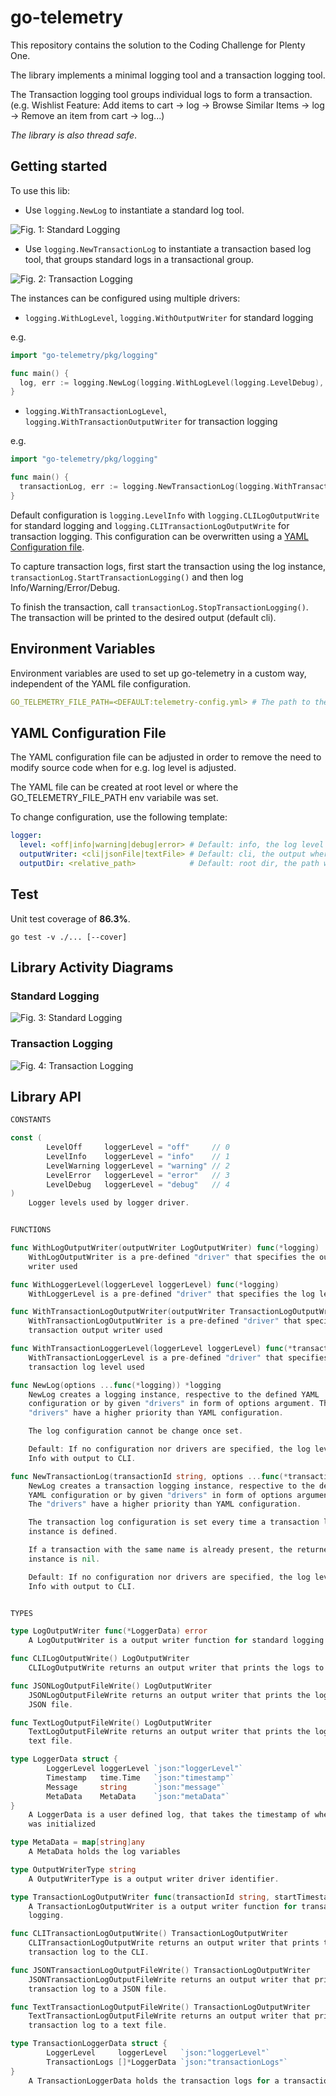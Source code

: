 # go-telemetry

This repository contains the solution to the Coding Challenge for Plenty One.

The library implements a minimal logging tool and a transaction logging tool.

The Transaction logging tool groups individual logs to form a transaction. (e.g. Wishlist Feature: Add items to cart -> log -> Browse Similar Items -> log -> Remove an item from cart -> log...)

_The library is also thread safe_.

## Getting started

To use this lib:

- Use `logging.NewLog` to instantiate a standard log tool.

![Fig. 1: Standard Logging](./docs/logging-behavioral_diagram.png)

- Use `logging.NewTransactionLog` to instantiate a transaction based log tool, that groups standard logs in a transactional group.

![Fig. 2: Transaction Logging](./docs/transaction_logging-behavioral_diagram.png)

The instances can be configured using multiple drivers:

- `logging.WithLogLevel`, `logging.WithOutputWriter` for standard logging

e.g.

```go
import "go-telemetry/pkg/logging"

func main() {
  log, err := logging.NewLog(logging.WithLogLevel(logging.LevelDebug), logging.WithLogOutputWriter(logging.JSONLogOutputFileWrite))
}
```

- `logging.WithTransactionLogLevel`, `logging.WithTransactionOutputWriter` for transaction logging

e.g.

```go
import "go-telemetry/pkg/logging"

func main() {
  transactionLog, err := logging.NewTransactionLog(logging.WithTransactionLogLevel(logging.LevelDebug), logging.WithTransacrionLogOutputWriter(logging.JSONLogOutputFileWrite))
}
```

Default configuration is `logging.LevelInfo` with `logging.CLILogOutputWrite` for standard logging and `logging.CLITransactionLogOutputWrite` for transaction logging. This configuration can be overwritten using a [YAML Configuration file](#yaml-configuration-file).

To capture transaction logs, first start the transaction using the log instance, `transactionLog.StartTransactionLogging()` and then log Info/Warning/Error/Debug.

To finish the transaction, call `transactionLog.StopTransactionLogging()`. The transaction will be printed to the desired output (default cli).

## Environment Variables

Environment variables are used to set up go-telemetry in a custom way, independent of the YAML file configuration.

```YAML
GO_TELEMETRY_FILE_PATH=<DEFAULT:telemetry-config.yml> # The path to the go-telemetry configuration YAML file. Default location is project root.
```

## YAML Configuration File

The YAML configuration file can be adjusted in order to remove the need to modify source code when for e.g. log level is adjusted.

The YAML file can be created at root level or where the GO_TELEMETRY_FILE_PATH env variabile was set.

To change configuration, use the following template:

```YAML
logger:
  level: <off|info|warning|debug|error> # Default: info, the log level
  outputWriter: <cli|jsonFile|textFile> # Default: cli, the output where the logs will be printed
  outputDir: <relative_path>            # Default: root dir, the path where the log files will be saved
```

## Test

Unit test coverage of **86.3%**.

`go test -v ./... [--cover]`

## Library Activity Diagrams

### Standard Logging

![Fig. 3: Standard Logging](./docs/log-sequence_diagram.png)

### Transaction Logging

![Fig. 4: Transaction Logging](./docs/transaction_log-sequence_diagram.png)

## Library API

```go
CONSTANTS

const (
        LevelOff     loggerLevel = "off"     // 0
        LevelInfo    loggerLevel = "info"    // 1
        LevelWarning loggerLevel = "warning" // 2
        LevelError   loggerLevel = "error"   // 3
        LevelDebug   loggerLevel = "debug"   // 4
)
    Logger levels used by logger driver.


FUNCTIONS

func WithLogOutputWriter(outputWriter LogOutputWriter) func(*logging)
    WithLogOutputWriter is a pre-defined "driver" that specifies the output
    writer used

func WithLoggerLevel(loggerLevel loggerLevel) func(*logging)
    WithLoggerLevel is a pre-defined "driver" that specifies the log level used

func WithTransactionLogOutputWriter(outputWriter TransactionLogOutputWriter) func(*transactionLogging)
    WithTransactionLogOutputWriter is a pre-defined "driver" that specifies the
    transaction output writer used

func WithTransactionLoggerLevel(loggerLevel loggerLevel) func(*transactionLogging)
    WithTransactionLoggerLevel is a pre-defined "driver" that specifies the
    transaction log level used

func NewLog(options ...func(*logging)) *logging
    NewLog creates a logging instance, respective to the defined YAML
    configuration or by given "drivers" in form of options argument. The
    "drivers" have a higher priority than YAML configuration.

    The log configuration cannot be change once set.

    Default: If no configuration nor drivers are specified, the log level is
    Info with output to CLI.

func NewTransactionLog(transactionId string, options ...func(*transactionLogging)) (*transactionLogging, error)
    NewLog creates a transaction logging instance, respective to the defined
    YAML configuration or by given "drivers" in form of options argument.
    The "drivers" have a higher priority than YAML configuration.

    The transaction log configuration is set every time a transaction logging
    instance is defined.

    If a transaction with the same name is already present, the returned
    instance is nil.

    Default: If no configuration nor drivers are specified, the log level is
    Info with output to CLI.


TYPES

type LogOutputWriter func(*LoggerData) error
    A LogOutputWriter is a output writer function for standard logging.

func CLILogOutputWrite() LogOutputWriter
    CLILogOutputWrite returns an output writer that prints the logs to the CLI.

func JSONLogOutputFileWrite() LogOutputWriter
    JSONLogOutputFileWrite returns an output writer that prints the logs to a
    JSON file.

func TextLogOutputFileWrite() LogOutputWriter
    TextLogOutputFileWrite returns an output writer that prints the logs to a
    text file.

type LoggerData struct {
        LoggerLevel loggerLevel `json:"loggerLevel"`
        Timestamp   time.Time   `json:"timestamp"`
        Message     string      `json:"message"`
        MetaData    MetaData    `json:"metaData"`
}
    A LoggerData is a user defined log, that takes the timestamp of when the log
    was initialized

type MetaData = map[string]any
    A MetaData holds the log variables

type OutputWriterType string
    A OutputWriterType is a output writer driver identifier.

type TransactionLogOutputWriter func(transactionId string, startTimestamp time.Time, endTimestamp time.Time, transactionLoggerData *TransactionLoggerData) error
    A TransactionLogOutputWriter is a output writer function for transaction
    logging.

func CLITransactionLogOutputWrite() TransactionLogOutputWriter
    CLITransactionLogOutputWrite returns an output writer that prints the
    transaction log to the CLI.

func JSONTransactionLogOutputFileWrite() TransactionLogOutputWriter
    JSONTransactionLogOutputFileWrite returns an output writer that prints the
    transaction log to a JSON file.

func TextTransactionLogOutputFileWrite() TransactionLogOutputWriter
    TextTransactionLogOutputFileWrite returns an output writer that prints the
    transaction log to a text file.

type TransactionLoggerData struct {
        LoggerLevel     loggerLevel   `json:"loggerLevel"`
        TransactionLogs []*LoggerData `json:"transactionLogs"`
}
    A TransactionLoggerData holds the transaction logs for a transaction
```
